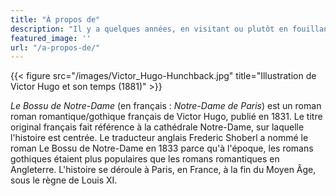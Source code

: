 ```yaml
---
title: "À propos de"
description: "Il y a quelques années, en visitant ou plutôt en fouillant à Notre-Dame, l'auteur de ce livre a trouvé, dans un recoin obscur de l'une des tours, le mot suivant, gravé à la main sur le mur : -ANANKE. "
featured_image: ''
url: "/a-propos-de/"
---
```

{{< figure src="/images/Victor_Hugo-Hunchback.jpg" title="Illustration de Victor Hugo et son temps (1881)" >}}

_Le Bossu de Notre-Dame_ (en français : _Notre-Dame de Paris_) est un roman roman romantique/gothique français de Victor Hugo, publié en 1831. Le titre original français fait référence à la cathédrale Notre-Dame, sur laquelle l'histoire est centrée. Le traducteur anglais Frederic Shoberl a nommé le roman Le Bossu de Notre-Dame en 1833 parce qu'à l'époque, les romans gothiques étaient plus populaires que les romans romantiques en Angleterre. L'histoire se déroule à Paris, en France, à la fin du Moyen Âge, sous le règne de Louis XI.

